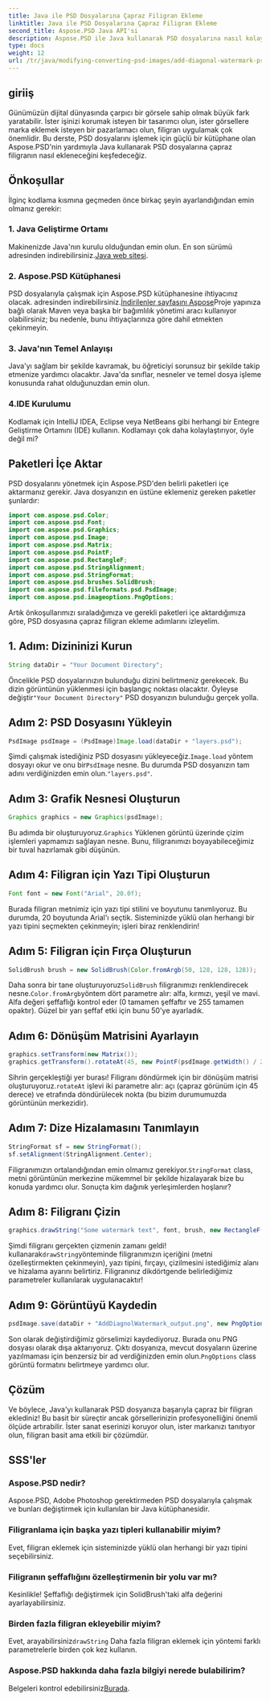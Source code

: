 ```yaml
---
title: Java ile PSD Dosyalarına Çapraz Filigran Ekleme
linktitle: Java ile PSD Dosyalarına Çapraz Filigran Ekleme
second_title: Aspose.PSD Java API'si
description: Aspose.PSD ile Java kullanarak PSD dosyalarına nasıl kolayca çapraz filigran ekleyeceğinizi öğrenin. Resimlerinizi güvenle geliştirmek için adım adım kılavuz.
type: docs
weight: 12
url: /tr/java/modifying-converting-psd-images/add-diagonal-watermark-psd-files/
---
```

## giriiş
Günümüzün dijital dünyasında çarpıcı bir görsele sahip olmak büyük fark yaratabilir. İster işinizi korumak isteyen bir tasarımcı olun, ister görsellere marka eklemek isteyen bir pazarlamacı olun, filigran uygulamak çok önemlidir. Bu derste, PSD dosyalarını işlemek için güçlü bir kütüphane olan Aspose.PSD'nin yardımıyla Java kullanarak PSD dosyalarına çapraz filigranın nasıl ekleneceğini keşfedeceğiz.
## Önkoşullar
İlginç kodlama kısmına geçmeden önce birkaç şeyin ayarlandığından emin olmanız gerekir:
### 1. Java Geliştirme Ortamı
 Makinenizde Java'nın kurulu olduğundan emin olun. En son sürümü adresinden indirebilirsiniz.[Java web sitesi](https://www.oracle.com/java/technologies/javase-jdk11-downloads.html).
### 2. Aspose.PSD Kütüphanesi
 PSD dosyalarıyla çalışmak için Aspose.PSD kütüphanesine ihtiyacınız olacak. adresinden indirebilirsiniz.[İndirilenler sayfasını Aspose](https://releases.aspose.com/psd/java/)Proje yapınıza bağlı olarak Maven veya başka bir bağımlılık yönetimi aracı kullanıyor olabilirsiniz; bu nedenle, bunu ihtiyaçlarınıza göre dahil etmekten çekinmeyin.
### 3. Java'nın Temel Anlayışı
Java'yı sağlam bir şekilde kavramak, bu öğreticiyi sorunsuz bir şekilde takip etmenize yardımcı olacaktır. Java'da sınıflar, nesneler ve temel dosya işleme konusunda rahat olduğunuzdan emin olun.
### 4.IDE Kurulumu
Kodlamak için IntelliJ IDEA, Eclipse veya NetBeans gibi herhangi bir Entegre Geliştirme Ortamını (IDE) kullanın. Kodlamayı çok daha kolaylaştırıyor, öyle değil mi?
## Paketleri İçe Aktar
PSD dosyalarını yönetmek için Aspose.PSD'den belirli paketleri içe aktarmanız gerekir. Java dosyanızın en üstüne eklemeniz gereken paketler şunlardır:
```java
import com.aspose.psd.Color;
import com.aspose.psd.Font;
import com.aspose.psd.Graphics;
import com.aspose.psd.Image;
import com.aspose.psd.Matrix;
import com.aspose.psd.PointF;
import com.aspose.psd.RectangleF;
import com.aspose.psd.StringAlignment;
import com.aspose.psd.StringFormat;
import com.aspose.psd.brushes.SolidBrush;
import com.aspose.psd.fileformats.psd.PsdImage;
import com.aspose.psd.imageoptions.PngOptions;
```
Artık önkoşullarımızı sıraladığımıza ve gerekli paketleri içe aktardığımıza göre, PSD dosyasına çapraz filigran ekleme adımlarını izleyelim.
## 1. Adım: Dizininizi Kurun
```java
String dataDir = "Your Document Directory";
```
Öncelikle PSD dosyalarınızın bulunduğu dizini belirtmeniz gerekecek. Bu dizin görüntünün yüklenmesi için başlangıç noktası olacaktır. Öyleyse değiştir`"Your Document Directory"` PSD dosyanızın bulunduğu gerçek yolla.
## Adım 2: PSD Dosyasını Yükleyin
```java
PsdImage psdImage = (PsdImage)Image.load(dataDir + "layers.psd");
```
 Şimdi çalışmak istediğiniz PSD dosyasını yükleyeceğiz.`Image.load` yöntem dosyayı okur ve onu bir`PsdImage` nesne. Bu durumda PSD dosyanızın tam adını verdiğinizden emin olun.`"layers.psd"`.
## Adım 3: Grafik Nesnesi Oluşturun
```java
Graphics graphics = new Graphics(psdImage);
```
 Bu adımda bir oluşturuyoruz.`Graphics` Yüklenen görüntü üzerinde çizim işlemleri yapmamızı sağlayan nesne. Bunu, filigranımızı boyayabileceğimiz bir tuval hazırlamak gibi düşünün.
## Adım 4: Filigran için Yazı Tipi Oluşturun
```java
Font font = new Font("Arial", 20.0f);
```
Burada filigran metnimiz için yazı tipi stilini ve boyutunu tanımlıyoruz. Bu durumda, 20 boyutunda Arial'ı seçtik. Sisteminizde yüklü olan herhangi bir yazı tipini seçmekten çekinmeyin; işleri biraz renklendirin!
## Adım 5: Filigran için Fırça Oluşturun
```java
SolidBrush brush = new SolidBrush(Color.fromArgb(50, 128, 128, 128));
```
 Daha sonra bir tane oluşturuyoruz`SolidBrush` filigranımızı renklendirecek nesne.`Color.fromArgb`yöntem dört parametre alır: alfa, kırmızı, yeşil ve mavi. Alfa değeri şeffaflığı kontrol eder (0 tamamen şeffaftır ve 255 tamamen opaktır). Güzel bir yarı şeffaf etki için bunu 50'ye ayarladık.
## Adım 6: Dönüşüm Matrisini Ayarlayın
```java
graphics.setTransform(new Matrix());
graphics.getTransform().rotateAt(45, new PointF(psdImage.getWidth() / 2, psdImage.getHeight() / 2));
```
 Sihrin gerçekleştiği yer burası! Filigranı döndürmek için bir dönüşüm matrisi oluşturuyoruz.`rotateAt` işlevi iki parametre alır: açı (çapraz görünüm için 45 derece) ve etrafında döndürülecek nokta (bu bizim durumumuzda görüntünün merkezidir).
## Adım 7: Dize Hizalamasını Tanımlayın
```java
StringFormat sf = new StringFormat();
sf.setAlignment(StringAlignment.Center);
```
 Filigranımızın ortalandığından emin olmamız gerekiyor.`StringFormat` class, metni görüntünün merkezine mükemmel bir şekilde hizalayarak bize bu konuda yardımcı olur. Sonuçta kim dağınık yerleşimlerden hoşlanır?
## Adım 8: Filigranı Çizin
```java
graphics.drawString("Some watermark text", font, brush, new RectangleF(0, psdImage.getHeight() / 2, psdImage.getWidth(), psdImage.getHeight() / 2), sf);
```
 Şimdi filigranı gerçekten çizmenin zamanı geldi! kullanarak`drawString`yönteminde filigranımızın içeriğini (metni özelleştirmekten çekinmeyin), yazı tipini, fırçayı, çizilmesini istediğimiz alanı ve hizalama ayarını belirtiriz. Filigranınız dikdörtgende belirlediğimiz parametreler kullanılarak uygulanacaktır!
## Adım 9: Görüntüyü Kaydedin
```java
psdImage.save(dataDir + "AddDiagnolWatermark_output.png", new PngOptions());
```
 Son olarak değiştirdiğimiz görselimizi kaydediyoruz. Burada onu PNG dosyası olarak dışa aktarıyoruz. Çıktı dosyanıza, mevcut dosyaların üzerine yazılmaması için benzersiz bir ad verdiğinizden emin olun.`PngOptions` class görüntü formatını belirtmeye yardımcı olur.
## Çözüm
Ve böylece, Java'yı kullanarak PSD dosyanıza başarıyla çapraz bir filigran eklediniz! Bu basit bir süreçtir ancak görsellerinizin profesyonelliğini önemli ölçüde artırabilir. İster sanat eserinizi koruyor olun, ister markanızı tanıtıyor olun, filigran basit ama etkili bir çözümdür.

## SSS'ler
### Aspose.PSD nedir?
Aspose.PSD, Adobe Photoshop gerektirmeden PSD dosyalarıyla çalışmak ve bunları değiştirmek için kullanılan bir Java kütüphanesidir.
### Filigranlama için başka yazı tipleri kullanabilir miyim?
Evet, filigran eklemek için sisteminizde yüklü olan herhangi bir yazı tipini seçebilirsiniz.
### Filigranın şeffaflığını özelleştirmenin bir yolu var mı?
Kesinlikle! Şeffaflığı değiştirmek için SolidBrush'taki alfa değerini ayarlayabilirsiniz.
### Birden fazla filigran ekleyebilir miyim?
 Evet, arayabilirsiniz`drawString` Daha fazla filigran eklemek için yöntemi farklı parametrelerle birden çok kez kullanın.
### Aspose.PSD hakkında daha fazla bilgiyi nerede bulabilirim?
 Belgeleri kontrol edebilirsiniz[Burada](https://reference.aspose.com/psd/java/).